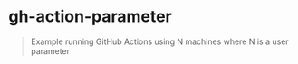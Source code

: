 # gh-action-parameter
> Example running GitHub Actions using N machines where N is a user parameter

